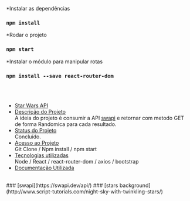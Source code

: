 *Instalar as dependências
### `npm install`

*Rodar o projeto
### `npm start`

*Instalar o módulo para manipular rotas
### `npm install --save react-router-dom`

<br/>
<br/>

* [Star Wars API](#Título-e-Imagem-de-capa)
* [Descrição do Projeto](#descrição-do-projeto)
<br/> A ideia do projeto é consumir a API [swapi](https://swapi.dev/api/) e retornar com metodo GET de forma Randomica para cada resultado.
* [Status do Projeto](#status-do-Projeto)
<br/>Concluído.
* [Acesso ao Projeto](#acesso-ao-projeto)
<br/>Git Clone / Npm install / npm start
* [Tecnologias utilizadas](#tecnologias-utilizadas)
<br/>Node / React / react-router-dom / axios / bootstrap
* [Documentação Utilizada](#tecnologias-utilizadas)
<br/>
### [swapi](https://swapi.dev/api/)
### [stars background](http://www.script-tutorials.com/night-sky-with-twinkling-stars/)